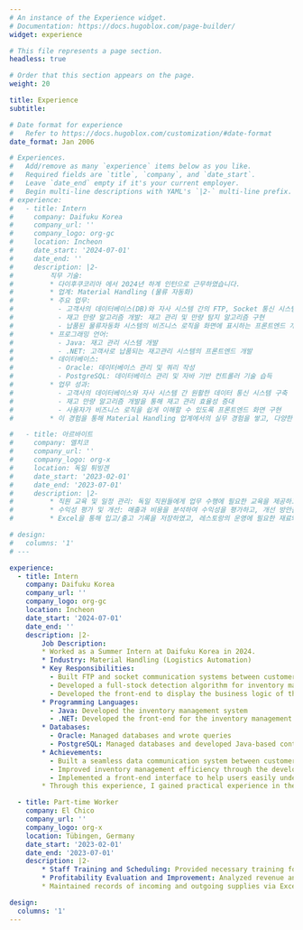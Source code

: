 ```yaml
---
# An instance of the Experience widget.
# Documentation: https://docs.hugoblox.com/page-builder/
widget: experience

# This file represents a page section.
headless: true

# Order that this section appears on the page.
weight: 20

title: Experience
subtitle:

# Date format for experience
#   Refer to https://docs.hugoblox.com/customization/#date-format
date_format: Jan 2006

# Experiences.
#   Add/remove as many `experience` items below as you like.
#   Required fields are `title`, `company`, and `date_start`.
#   Leave `date_end` empty if it's your current employer.
#   Begin multi-line descriptions with YAML's `|2-` multi-line prefix.
# experience:
#   - title: Intern
#     company: Daifuku Korea
#     company_url: ''
#     company_logo: org-gc
#     location: Incheon
#     date_start: '2024-07-01'
#     date_end: ''
#     description: |2-
#         직무 기술:
#         * 다이후쿠코리아 에서 2024년 하계 인턴으로 근무하였습니다.
#         * 업계: Material Handling (물류 자동화)
#         * 주요 업무:
#           - 고객사의 데이터베이스(DB)와 자사 시스템 간의 FTP, Socket 통신 시스템 구축
#           - 재고 만량 알고리즘 개발: 재고 관리 및 만량 탐지 알고리즘 구현
#           - 납품된 물류자동화 시스템의 비즈니스 로직을 화면에 표시하는 프론트엔드 개발
#         * 프로그래밍 언어:
#           - Java: 재고 관리 시스템 개발
#           - .NET: 고객사로 납품되는 재고관리 시스템의 프론트엔드 개발
#         * 데이터베이스:
#           - Oracle: 데이터베이스 관리 및 쿼리 작성
#           - PostgreSQL: 데이터베이스 관리 및 자바 기반 컨트롤러 기술 습득
#         * 업무 성과:
#           - 고객사의 데이터베이스와 자사 시스템 간 원활한 데이터 통신 시스템 구축
#           - 재고 만량 알고리즘 개발을 통해 재고 관리 효율성 증대
#           - 사용자가 비즈니스 로직을 쉽게 이해할 수 있도록 프론트엔드 화면 구현
#         * 이 경험을 통해 Material Handling 업계에서의 실무 경험을 쌓고, 다양한 기술 스택을 활용하여 소프트웨어 개발 및 데이터베이스 개발 능력을 길렀습니다.

#   - title: 아르바이트
#     company: 엘치코
#     company_url: ''
#     company_logo: org-x
#     location: 독일 튀빙겐
#     date_start: '2023-02-01'
#     date_end: '2023-07-01'
#     description: |2-
#         * 직원 교육 및 일정 관리: 독일 직원들에게 업무 수행에 필요한 교육을 제공하고, 일정을 관리하여 효율적인 업무 수행을 돕습니다.
#         * 수익성 평가 및 개선: 매출과 비용을 분석하여 수익성을 평가하고, 개선 방안을 모색합니다. 이를 통해 레스토랑의 수익성을 향상.
#         * Excel을 통해 입고/출고 기록을 저장하였고, 레스토랑의 운영에 필요한 재료와 물품을 안정적으로 공급.

# design:
#   columns: '1'
# ---

experience:
  - title: Intern
    company: Daifuku Korea
    company_url: ''
    company_logo: org-gc
    location: Incheon
    date_start: '2024-07-01'
    date_end: ''
    description: |2-
        Job Description:
        * Worked as a Summer Intern at Daifuku Korea in 2024.
        * Industry: Material Handling (Logistics Automation)
        * Key Responsibilities:
          - Built FTP and socket communication systems between customer databases and in-house systems
          - Developed a full-stock detection algorithm for inventory management
          - Developed the front-end to display the business logic of the delivered logistics automation system
        * Programming Languages:
          - Java: Developed the inventory management system
          - .NET: Developed the front-end for the inventory management system delivered to clients
        * Databases:
          - Oracle: Managed databases and wrote queries
          - PostgreSQL: Managed databases and developed Java-based controllers
        * Achievements:
          - Built a seamless data communication system between customer databases and in-house systems
          - Improved inventory management efficiency through the development of a full-stock detection algorithm
          - Implemented a front-end interface to help users easily understand the business logic
        * Through this experience, I gained practical experience in the Material Handling industry and developed software and database development skills using various technology stacks.

  - title: Part-time Worker
    company: El Chico
    company_url: ''
    company_logo: org-x
    location: Tübingen, Germany
    date_start: '2023-02-01'
    date_end: '2023-07-01'
    description: |2-
        * Staff Training and Scheduling: Provided necessary training for German staff to perform their tasks and managed schedules to ensure efficient workflow.
        * Profitability Evaluation and Improvement: Analyzed revenue and expenses to assess profitability and sought ways to improve it, contributing to enhancing the restaurant’s profitability.
        * Maintained records of incoming and outgoing supplies via Excel, ensuring a stable supply of ingredients and materials needed for the restaurant’s operations.

design:
  columns: '1'
---
```


